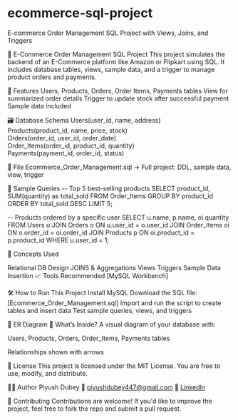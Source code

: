 # ecommerce-sql-project
E-commerce Order Management SQL Project with Views, Joins, and Triggers

🛒 E-Commerce Order Management SQL Project
This project simulates the backend of an E-Commerce platform like Amazon or Flipkart using SQL.
It includes database tables, views, sample data, and a trigger to manage product orders and payments.

📌 Features
Users, Products, Orders, Order Items, Payments tables
View for summarized order details
Trigger to update stock after successful payment
Sample data included

🗃️ Database Schema
Users(user_id, name, address)  
Products(product_id, name, price, stock)  
Orders(order_id, user_id, order_date)  
Order_Items(order_id, product_id, quantity)  
Payments(payment_id, order_id, status)

📁 File
Ecommerce_Order_Management.sql → Full project: DDL, sample data, view, trigger

🧪 Sample Queries
-- Top 5 best-selling products
SELECT product_id, SUM(quantity) as total_sold
FROM Order_Items
GROUP BY product_id
ORDER BY total_sold DESC
LIMIT 5;

-- Products ordered by a specific user
SELECT u.name, p.name, oi.quantity
FROM Users u
JOIN Orders o ON u.user_id = o.user_id
JOIN Order_Items oi ON o.order_id = oi.order_id
JOIN Products p ON oi.product_id = p.product_id
WHERE u.user_id = 1;

🧠 Concepts Used

Relational DB Design
JOINS & Aggregations
Views
Triggers
Sample Data Insertion
📈 Tools Recommended
[MySQL Workbench]



🛠️ How to Run This Project
Install MySQL
Download the SQL file: [Ecommerce_Order_Management.sql]
Import and run the script to create tables and insert data
Test sample queries, views, and triggers

🧩 ER Diagram
📁 What’s Inside?
A visual diagram of your database with:

Users, Products, Orders, Order_Items, Payments tables

Relationships shown with arrows

📄 License
This project is licensed under the MIT License. You are free to use, modify, and distribute.

🙋‍♂️ Author
Piyush Dubey
📧 piyushdubey447@gmail.com
🔗 [LinkedIn](https://www.linkedin.com/in/piyush-dubey-70183429a)


🤝 Contributing
Contributions are welcome! If you'd like to improve the project, feel free to fork the repo and submit a pull request.


